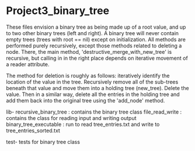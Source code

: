 # Project3_binary_tree

These files envision a binary tree as being made up of a root value, and up to two other binary trees (left and right).
A binary tree will never contain empty trees (trees with root == nil) except on initialization.
All methods are performed purely recursively, except those methods related to deleting a node.  There, the main method,
'destructive_merge_with_new_tree' is recursive, but calling in in the right place depends on iterative movement of
a reader attribute.

The method for deletion is roughly as follows: iteratively identify the location of the value in the tree.  Recursively
remove all of the sub-trees beneath that value and move them into a holding tree (new_tree).  Delete the value.  Then in
a similar way, delete all the entries in the holding tree and add them back into the original tree using the 'add_node'
method.


lib- 
  recursive_binary_tree : contains the binary tree class
  file_read_write : contains the class for reading input and writing output
  binary_tree_executable : run to read tree_entries.txt and write to tree_entries_sorted.txt
  
test-
  tests for binary tree class
